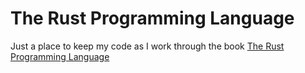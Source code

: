 # The Rust Programming Language

Just a place to keep my code as I work through the book [The Rust Programming Language](https://doc.rust-lang.org/book/2018-edition/)
